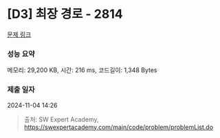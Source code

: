 # [D3] 최장 경로 - 2814 

[문제 링크](https://swexpertacademy.com/main/code/problem/problemDetail.do?contestProbId=AV7GOPPaAeMDFAXB) 

### 성능 요약

메모리: 29,200 KB, 시간: 216 ms, 코드길이: 1,348 Bytes

### 제출 일자

2024-11-04 14:26



> 출처: SW Expert Academy, https://swexpertacademy.com/main/code/problem/problemList.do